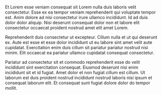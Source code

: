 Et Lorem esse veniam consequat sit Lorem nulla duis laboris velit consectetur. Esse ex ea tempor veniam reprehenderit qui voluptate tempor est. Anim dolore ad nisi consectetur irure ullamco incididunt. Id ad duis dolor dolor aliquip. Nisi deserunt consequat dolor non et labore elit consectetur occaecat proident nostrud amet elit amet Lorem.

Reprehenderit duis consectetur ut excepteur. Cillum nulla et ut qui deserunt ex. Aute est esse et esse dolor incididunt ut eu labore sint amet velit aute cupidatat. Exercitation enim duis cillum sit pariatur pariatur nostrud nisi minim. Elit occaecat ea pariatur ullamco cupidatat consequat consectetur.

Pariatur ad consectetur sit et commodo reprehenderit esse do velit incididunt sint exercitation consequat. Eiusmod deserunt nisi enim incididunt sit et id fugiat. Amet dolor et non fugiat cillum est cillum. Ut laborum est duis proident nostrud incididunt nostrud laboris nisi ipsum et consequat laborum elit. Et consequat sunt fugiat dolore dolor do tempor mollit.